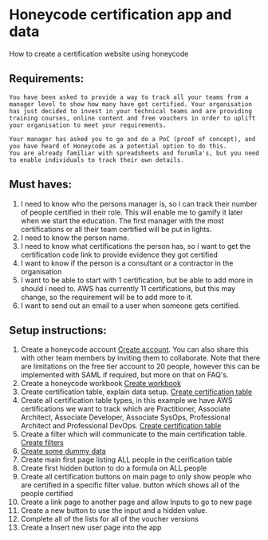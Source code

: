# Honeycode certification app and data
How to create a certification website using honeycode

## Requirements: 

```
You have been asked to provide a way to track all your teams from a manager level to show how many have got certified. Your organisation has just decided to invest in your technical teams and are providing training courses, online content and free vouchers in order to uplift your organisation to meet your requirements. 

Your manager has asked you to go and do a PoC (proof of concept), and you have heard of Honeycode as a potential option to do this.
You are already familiar with spreadsheets and forumla's, but you need to enable individuals to track their own details.
```

## Must haves:

1. I need to know who the persons manager is, so i can track their number of people certified in their role. This will enable me to gamify it later when we start the education. The first manager with the most certifications or all their team certified will be put in lights. 
2. I need to know the person name.
3. I need to know what certifications the person has, so i want to get the certification code link to provide evidence they got certified
4. I want to know if the person is a consultant or a contractor in the organisation
5. I want to be able to start with 1 certification, but be able to add more in should i need to. AWS has currently 11 certifications, but this may change, so the requirement will be to add more to it.
6. I want to send out an email to a user when someone gets certified. 

## Setup instructions:

1. Create a honeycode account [Create account](README.md). You can also share this with other team members by inviting them to collaborate. Note that there are limitations on the free tier account to 20 people, however this can be implemented with SAML if required, but more on that on FAQ's.
2. Create a honeycode workbook [Create workbook](CreateWorkbook/README.md)
3. Create certification table, explain data setup. [Create certification table](CreateCertTable/step1-certificationtable.md)
4. Create all certification table types, in this example we have AWS certifications we want to track which are Practitioner, Associate Architect, Associate Developer, Associate SysOps, Professional Architect and Professional DevOps. [Create certification table](CreateCertTable/step2-createcertlevel.md)
5. Create a filter which will communicate to the main certification table. [Create filters](CreateCertTable/README.md)
7. [Create some dummy data](CreateCertTable/filtercreation.md)
8. Create main first page listing ALL people in the cerification table
9. Create first hidden button to do a formula on ALL people 
10. Create all certification buttons on main page to only show people who are certified in a specific filter value. 
button which shows all of the people certified
11. Create a link page to another page and allow Inputs to go to new page
12. Create a new button to use the input and a hidden value.
13. Complete all of the lists for all of the voucher versions 
14. Create a Insert new user page into the app